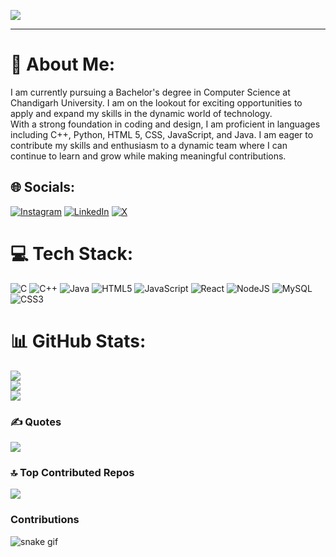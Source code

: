 
[![](https://visitcount.itsvg.in/api?id=AnubhavTyagi26&icon=5&color=10)](https://visitcount.itsvg.in)

---

# 💫 About Me:
I am currently pursuing a Bachelor's degree in Computer Science at Chandigarh University. I am on the lookout for exciting opportunities to apply and expand my skills in the dynamic world of technology.<br>With a strong foundation in coding and design, I am proficient in languages including C++, Python, HTML 5, CSS, JavaScript, and Java. I am eager to contribute my skills and enthusiasm to a dynamic team where I can continue to learn and grow while making meaningful contributions.


## 🌐 Socials:
[![Instagram](https://img.shields.io/badge/Instagram-%23E4405F.svg?logo=Instagram&logoColor=white)](https://instagram.com/kalplays_) [![LinkedIn](https://img.shields.io/badge/LinkedIn-%230077B5.svg?logo=linkedin&logoColor=white)](https://linkedin.com/in/anubhav-tyagi-205a26202) [![X](https://img.shields.io/badge/X-black.svg?logo=X&logoColor=white)](https://x.com/Anubhav0726) 

# 💻 Tech Stack:
![C](https://img.shields.io/badge/c-%2300599C.svg?style=flat&logo=c&logoColor=white) ![C++](https://img.shields.io/badge/c++-%2300599C.svg?style=flat&logo=c%2B%2B&logoColor=white) ![Java](https://img.shields.io/badge/java-%23ED8B00.svg?style=flat&logo=openjdk&logoColor=white) ![HTML5](https://img.shields.io/badge/html5-%23E34F26.svg?style=flat&logo=html5&logoColor=white) ![JavaScript](https://img.shields.io/badge/javascript-%23323330.svg?style=flat&logo=javascript&logoColor=%23F7DF1E) ![React](https://img.shields.io/badge/react-%2320232a.svg?style=flat&logo=react&logoColor=%2361DAFB) ![NodeJS](https://img.shields.io/badge/node.js-6DA55F?style=flat&logo=node.js&logoColor=white) ![MySQL](https://img.shields.io/badge/mysql-%2300000f.svg?style=flat&logo=mysql&logoColor=white) ![CSS3](https://img.shields.io/badge/css3-%231572B6.svg?style=flat&logo=css3&logoColor=white)
# 📊 GitHub Stats:
![](https://github-readme-stats.vercel.app/api?username=AnubhavTyagi26&theme=radical&hide_border=false&include_all_commits=true&count_private=true)<br/>
![](https://github-readme-streak-stats.herokuapp.com/?user=AnubhavTyagi26&theme=radical&hide_border=false)<br/>
![](https://github-readme-stats.vercel.app/api/top-langs/?username=AnubhavTyagi26&theme=radical&hide_border=false&include_all_commits=true&count_private=true&layout=compact)


### ✍️ Quotes
![](https://quotes-github-readme.vercel.app/api?type=vetical&theme=radical)

### 🔝 Top Contributed Repos
![](https://github-contributor-stats.vercel.app/api?username=AnubhavTyagi26&limit=5&theme=radical&combine_all_yearly_contributions=true)

###  Contributions
![snake gif](https://github.com/YOUR_USERNAME/YOUR_USERNAME/blob/output/github-contribution-grid-snake.gif)

